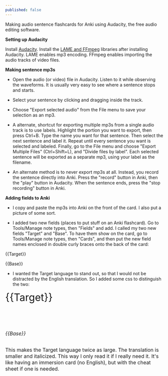 ```yaml
---
published: false
---
```


Making audio sentence flashcards for Anki using Audacity, the free audio editing software.

**Setting up Audacity**

Install [Audacity](http://audacityteam.org/). Install the [LAME and FFmpeg](http://lame.buanzo.org/) libraries after installing Audacity. LAME enables mp3 encoding. FFmpeg enables importing the audio tracks of video files.

**Making sentence mp3s**

- Open the audio (or video) file in Audacity. Listen to it while observing the waveforms. It is usually very easy to see where a sentence stops and starts.

- Select your sentence by clicking and dragging inside the track.

- Choose "Export selected audio" from the File menu to save your selection as an mp3.

- A alternate, shortcut for exporting multiple mp3s from a single audio track is to use labels. Highlight the portion you want to export, then press Ctrl+B. Type the name you want for that sentence. Then select the next sentence and label it. Repeat until every sentence you want is selected and labeled. Finally, go to the File menu and choose "Export Multiple Files" (Ctrl+Shift+L), and  "Divide files by label". Each selected sentence will be exported  as a separate mp3, using your label as the filename.

- An alternate method is to never export mp3s at all. Instead, you record the sentence directly into Anki. Press the "record" button in Anki, then the "play" button in Audacity. When the sentence ends, press the "stop recording" button in Anki.

**Adding fields to Anki**

- I copy and paste the mp3s into Anki on the front of the card. I also put a picture of some sort.

- I added two new fields (places to put stuff on an Anki flashcard). Go to Tools/Manage note types, then "Fields" and add. I called my two new fields "Target" and "Base". To have them show on the card, go to Tools/Manage note types, then "Cards", and then put the new field names enclosed in double curly braces onto the back of the card:

{{Target}}

{{Base}}

- I wanted the Target language to stand out, so that I would not be distracted by the English translation. So I added some css to distinguish the two:

<font size="6">{{Target}}

<br>

<font size="3"><i>{{Base}}</i>

This makes the Target language twice as large. The translation is smaller and italicized. This way I only read it if I really need it. It's like having an immersion card (no English), but with the cheat sheet if one is needed.


